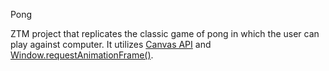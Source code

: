 Pong

ZTM project that replicates the classic game of pong in which the user can play against computer.
It utilizes [Canvas API](https://developer.mozilla.org/en-US/docs/Web/API/Canvas_API) and [Window.requestAnimationFrame()](https://developer.mozilla.org/en-US/docs/Web/API/window/requestAnimationFrame).
